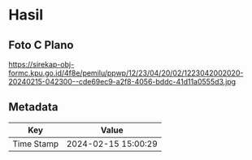 # Hasil

## Foto C Plano

https://sirekap-obj-formc.kpu.go.id/4f8e/pemilu/ppwp/12/23/04/20/02/1223042002020-20240215-042300--cde69ec9-a2f8-4056-bddc-41d11a0555d3.jpg


## Metadata

| Key        | Value               |
| ---------- | ------------------- |
| Time Stamp | 2024-02-15 15:00:29 |



